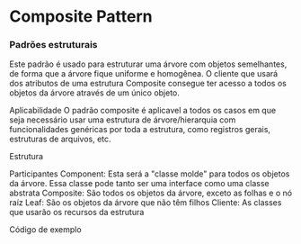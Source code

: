 # Composite Pattern
### Padrões estruturais

Este padrão é usado para estruturar uma árvore com objetos semelhantes, de forma que a árvore fique uniforme e homogênea. O cliente que usará dos atributos de uma estrutura Composite consegue ter acesso a todos os objetos da árvore através de um único objeto.



Aplicabilidade
O padrão composite é aplicavel a todos os casos em que seja necessário usar uma estrutura de árvore/hierarquia com funcionalidades genéricas por toda a estrutura, como registros gerais, estruturas de arquivos, etc.

Estrutura

Participantes
Component: Esta será a "classe molde" para todos os objetos da árvore. Essa classe pode tanto ser uma interface como uma classe abstrata
Composite: São todos os objetos da árvore, exceto as folhas e o nó raíz
Leaf: São os objetos da árvore que não têm filhos
Cliente: As classes que usarão os recursos da estrutura

Código de exemplo
